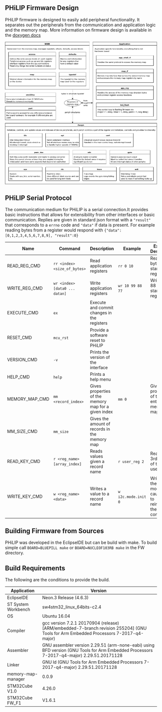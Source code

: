 
## PHiLIP Firmware Design
PHiLIP firmware is designed to easily add peripheral functionality.
It separates out the peripherals from the communication and application logic and the memory map.
More information on firmware design is available in the [doxygen docs](https://mrkevinweiss.github.io/philip/doxygen/index.html)

<a href="../RESOURCES/PHiLIP_firmware_arch.png">
    <img src="../RESOURCES/PHiLIP_firmware_arch.png" alt="drawing" width="1024px"/>
</a>


## PHiLIP Serial Protocol
The communication medium for PHiLIP is a serial connection.It provides basic instructions that allows for extensibility from other interfaces or basic communication.
Replies are given in standard json format with a `"result"` that corresponds to a `errno` code and `"data"` if data is present.
For example reading bytes from a register would respond with `{"data":[0,1,2,3,4,5,6,7,8,9], "result":0}`

Name           | Command                        | Description                                          | Example             | Example Description
---------------|--------------------------------|------------------------------------------------------|---------------------|------------------------------------------------------------------------------
READ_REG_CMD   | `rr <index> <size_of_bytes>`   | Read application registers                           | `rr 0 10`           | Reads 10 bytes starting at register 0
WRITE_REG_CMD  | `wr <index> [data0 ... datan]` | Write application registers                          | `wr 10 99 88 77`    | Writes 99, 88 and 77 starting at register 10
EXECUTE_CMD    | `ex`                           | Execute and commit changes in the registers          |                     |
RESET_CMD      | `mcu_rst`                      | Provide a software reset to PHiLIP                   |                     |
VERSION_CMD    | `-v`                           | Prints the version of the interface                  |                     |
HELP_CMD       | `help`                         | Prints a help menu                                   |                     |
MEMORY_MAP_CMD | `mm <record_index>`            | Gives properties of the memory map for a given index | `mm 0`              | Gives the properties of the first entry of the memory map
MM_SIZE_CMD    | `mm_size`                      | Gives the amount of records in the memory map        |                     |
READ_KEY_CMD   | `r <reg_name> [array_index]`   | Reads values given a record name                     | `r user_reg 2`      | Reads the 3rd value of the user_reg
WRITE_KEY_CMD  | `w <reg_name> <data>`          | Writes a value to a record name                      | `w i2c.mode.init 0` | Writes 0 to the i2c mode bit causing it to reinitialize the next `ex` command

## Building Firmware from Sources
PHiLIP was developed in the EclipseIDE but can be build with make.  To build simple call `BOARD=BLUEPILL make` or `BOARD=NUCLEOF103RB make` in the FW directory.

## Build Requirements
The following are the conditions to provide the build.

Application         | Version
--------------------|-----------------------------------------------------------------------------------------------------------------------------------------
EclipseIDE          | Neon.3 Release (4.6.3)
ST System Workbench | sw4stm32_linux_64bits-c2.4
OS                  | Ubuntu 16.04
Compiler            | gcc version 7.2.1 20170904 (release) [ARM/embedded-7-branch revision 255204] (GNU Tools for Arm Embedded Processors 7-2017-q4-major)
Assembler           | GNU assembler version 2.29.51 (arm-none-eabi) using BFD version (GNU Tools for Arm Embedded Processors 7-2017-q4-major) 2.29.51.20171128
Linker              | GNU ld (GNU Tools for Arm Embedded Processors 7-2017-q4-major) 2.29.51.20171128
memory-map-manager  | 0.0.9
STM32Cube V1.0      | 4.26.0
STM32Cube FW_F1     | V1.6.1
